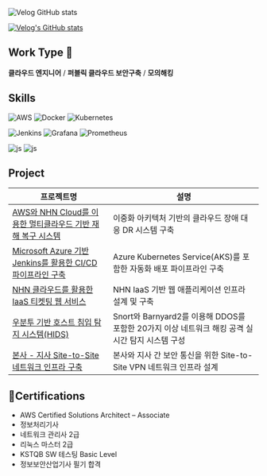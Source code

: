 ![Velog GitHub stats](https://velog-github-badge.vercel.app/badge/hackk?theme=dark&posts=4)

[![Velog's GitHub stats](https://velog-readme-stats.vercel.app/api?name=hackk)](https://velog.io/@hackk/IT-운영-리눅스에서-시스템-모니터링-도구-10가지-다-사용해보기)

## Work Type 👋
**클라우드 엔지니어** / **퍼블릭 클라우드 보안구축** / **모의해킹**


## Skills
![AWS](https://img.shields.io/badge/AWS-%23FF9900.svg?style=for-the-badge&logo=amazon-aws&logoColor=white)
![Docker](https://img.shields.io/badge/docker-%230db7ed.svg?style=for-the-badge&logo=docker&logoColor=white)
![Kubernetes](https://img.shields.io/badge/kubernetes-%23326ce5.svg?style=for-the-badge&logo=kubernetes&logoColor=white)

![Jenkins](https://img.shields.io/badge/jenkins-%232C5263.svg?style=for-the-badge&logo=jenkins&logoColor=white)
![Grafana](https://img.shields.io/badge/grafana-%23F46800.svg?style=for-the-badge&logo=grafana&logoColor=white)
![Prometheus](https://img.shields.io/badge/Prometheus-E6522C?style=for-the-badge&logo=Prometheus&logoColor=white)

![js](https://img.shields.io/badge/Ubuntu-E95420?style=for-the-badge&logo=ubuntu&logoColor=white)
![js](https://img.shields.io/badge/Kali_Linux-557C94?style=for-the-badge&logo=kali-linux&logoColor=white)

## Project
| 프로젝트명 | 설명 |
|------------|------|
| [AWS와 NHN Cloud를 이용한 멀티클라우드 기반 재해 복구 시스템](https://github.com/visionn7111/MultiCloud-Failover-web) | 이중화 아키텍처 기반의 클라우드 장애 대응 DR 시스템 구축 |
| [Microsoft Azure 기반 Jenkins를 활용한 CI/CD 파이프라인 구축](https://velog.io/@hackk/series/4일만에-하이브리드-클라우드-구축-실습기) | Azure Kubernetes Service(AKS)를 포함한 자동화 배포 파이프라인 구축 |
| [NHN 클라우드를 활용한 IaaS 티켓팅 웹 서비스](https://github.com/visionn7111/TickettingWeb) | NHN IaaS 기반 웹 애플리케이션 인프라 설계 및 구축 |
| [우분투 기반 호스트 침입 탐지 시스템(HIDS)](https://github.com/visionn7111/Snort_IDS) | Snort와 Barnyard2를 이용해 DDOS를 포함한 20가지 이상 네트워크 해킹 공격 실시간 탐지 시스템 구성 |
| [본사 - 지사 Site-to-Site 네트워크 인프라 구축](https://github.com/visionn7111/KDT-fisrtproject) | 본사와 지사 간 보안 통신을 위한 Site-to-Site VPN 네트워크 인프라 설계 |


## 🏅Certifications
- AWS Certified Solutions Architect – Associate
- 정보처리기사
- 네트워크 관리사 2급
- 리눅스 마스터 2급
- KSTQB SW 테스팅 Basic Level
- 정보보안산업기사 필기 합격




